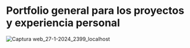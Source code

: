 # Portfolio general para los proyectos y experiencia personal

![Captura web_27-1-2024_2399_localhost](https://github.com/AbelMachaca/portfolio-dev/assets/107734261/7e6c701c-d466-43df-8562-a451c1c1d05d)
